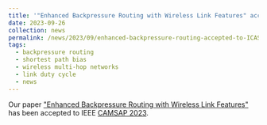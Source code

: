 ```yaml
---
title: '"Enhanced Backpressure Routing with Wireless Link Features" accepted to IEEE CAMSAP 2023.'
date: 2023-09-26
collection: news
permalink: /news/2023/09/enhanced-backpressure-routing-accepted-to-ICASSP-2023/
tags:
  - backpressure routing
  - shortest path bias 
  - wireless multi-hop networks
  - link duty cycle
  - news
---
```


Our paper ["Enhanced Backpressure Routing with Wireless Link Features"](/publications/2023-09-26-enhanced-sp-backpressure.html) has been accepted to IEEE [CAMSAP 2023](https://camsap23.ig.umons.ac.be/).


